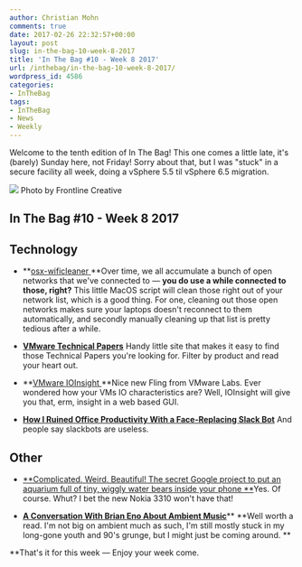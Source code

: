 ```yaml
---
author: Christian Mohn
comments: true
date: 2017-02-26 22:32:57+00:00
layout: post
slug: in-the-bag-10-week-8-2017
title: 'In The Bag #10 - Week 8 2017'
url: /inthebag/in-the-bag-10-week-8-2017/
wordpress_id: 4586
categories:
- InTheBag
tags:
- InTheBag
- News
- Weekly
---
```


Welcome to the tenth edition of In The Bag!
This one comes a little late, it's (barely) Sunday here, not Friday! Sorry about that, but I was "stuck" in a secure facility all week, doing a vSphere 5.5 til vSphere 6.5 migration.

[![](/img/frontline-creative-178990-644x429.jpg)](https://unsplash.com/@frontlinecreative) Photo by Frontline Creative

<!--more-->



## In The Bag #10 - Week 8 2017





## Technology







  * **[osx-wificleaner
](https://github.com/mubix/osx-wificleaner)**Over time, we all accumulate a bunch of open networks that we've connected to — **you do use a while connected to those, right?** This little MacOS script will clean those right out of your network list, which is a good thing. For one, cleaning out those open networks makes sure your laptops doesn't reconnect to them automatically, and secondly manually cleaning up that list is pretty tedious after a while.


  * [**VMware Technical Papers**](http://www.vmware.com/techpapers.html#/?client=tech_paper&num=25&filter=0&site=tech_paper&ie=UTF-8&oe=UTF-8&getfields=*&partialfields=(default:default)&requiredfields=&entqr=0&start=0&sort=meta:revisionDate:D&tlen=200&numgm=3&cn=vmware&cc=en&cid=&tid=&stype=main)
Handy little site that makes it easy to find those Technical Papers you're looking for. Filter by product and read your heart out.


  * **[VMware IOInsight
](https://labs.vmware.com/flings/ioinsight#summary)**Nice new Fling from VMware Labs. Ever wondered how your VMs IO characteristics are? Well, IOInsight will give you that, erm, insight in a web based GUI.


  * **[How I Ruined Office Productivity With a Face-Replacing Slack Bot](http://blog.zikes.me/post/how-i-ruined-office-productivity-with-a-slack-bot/)**
And people say slackbots are useless.





## Other







  * [**Complicated. Weird. Beautiful! The secret Google project to put an aquarium full of tiny, wiggly water bears inside your phone
**](http://venturebeat.com/2017/02/24/complicated-weird-beautiful-the-secret-google-project-to-put-an-aquarium-full-of-tiny-wiggly-water-bears-inside-your-phone/)Yes. Of course. Whut? I bet the new Nokia 3310 won't have that!


  * **[A Conversation With Brian Eno About Ambient Music](http://pitchfork.com/features/interview/10023-a-conversation-with-brian-eno-about-ambient-music/)****
**Well worth a read. I'm not big on ambient much as such, I'm still mostly stuck in my long-gone youth and 90's grunge, but I might just be coming around.
**

**That's it for this week — Enjoy your week come.
